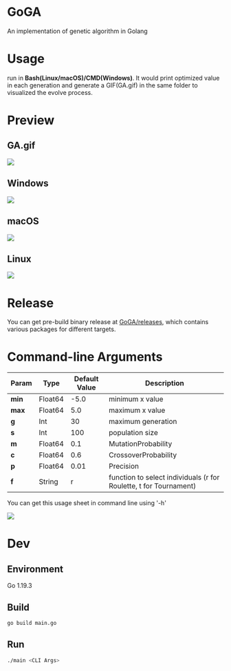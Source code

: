 # GoGA
An implementation of genetic algorithm in Golang

# Usage
run in **Bash(Linux/macOS)/CMD(Windows)**. It would print optimized value in each generation and generate a GIF(GA.gif) in the same folder to visualized the evolve process.

# Preview
## GA.gif
![](https://s-gz-4165-image.oss.dogecdn.com/2022/12/15/GA1.gif)


## Windows 
![](https://s-gz-4165-image.oss.dogecdn.com/2022/12/15/20221215153855.png)

## macOS
![](https://s-gz-4165-image.oss.dogecdn.com/2022/12/15/20221215154055.png)

## Linux
![](https://s-gz-4165-image.oss.dogecdn.com/2022/12/15/20221215154858.png)
# Release

You can get pre-build binary release at [GoGA/releases](https://github.com/kirakiseki/GoGA/releases), which contains various packages for different targets.

# Command-line Arguments
|Param|Type|Default Value|Description|
|--|--|--|--|
|**min**|Float64|-5.0|minimum x value|
|**max**|Float64|5.0|maximum x value|
|**g**|Int|30|maximum generation|
|**s**|Int|100|population size|
|**m**|Float64|0.1|MutationProbability|
|**c**|Float64|0.6|CrossoverProbability|
|**p**|Float64|0.01|Precision|
|**f**|String|r|function to select individuals (r for Roulette, t for Tournament)|

You can get this usage sheet in command line using '-h'

![](https://s-gz-4165-image.oss.dogecdn.com/2022/12/15/20221215095414.png)
# Dev

## Environment
Go 1.19.3

## Build

```bash
go build main.go
```

## Run
```bash
./main <CLI Args>
```